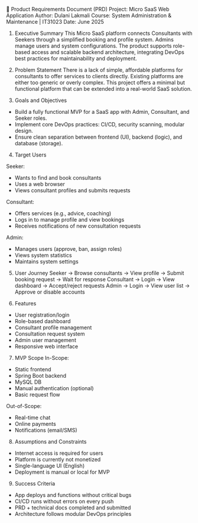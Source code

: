 📘 Product Requirements Document (PRD)
Project: Micro SaaS Web Application
Author: Dulani Lakmali
Course: System Administration & Maintenance | IT31023
Date: June 2025

1. Executive Summary
This Micro SaaS platform connects Consultants with Seekers through a simplified booking and profile system. Admins manage users and system configurations. The product supports role-based access and scalable backend architecture, integrating DevOps best practices for maintainability and deployment.

2. Problem Statement
There is a lack of simple, affordable platforms for consultants to offer services to clients directly. Existing platforms are either too generic or overly complex. This project offers a minimal but functional platform that can be extended into a real-world SaaS solution.

3. Goals and Objectives
- Build a fully functional MVP for a SaaS app with Admin, Consultant, and Seeker roles.
- Implement core DevOps practices: CI/CD, security scanning, modular design.
- Ensure clean separation between frontend (UI), backend (logic), and database (storage).

4. Target Users

Seeker:
- Wants to find and book consultants
- Uses a web browser
- Views consultant profiles and submits requests

Consultant:
- Offers services (e.g., advice, coaching)
- Logs in to manage profile and view bookings
- Receives notifications of new consultation requests

Admin:
- Manages users (approve, ban, assign roles)
- Views system statistics
- Maintains system settings

5. User Journey 
Seeker → Browse consultants → View profile → Submit booking request → Wait for response
Consultant → Login → View dashboard → Accept/reject requests
Admin → Login → View user list → Approve or disable accounts

6. Features
- User registration/login
- Role-based dashboard
- Consultant profile management
- Consultation request system
- Admin user management
- Responsive web interface

7. MVP Scope
In-Scope:
- Static frontend
- Spring Boot backend
- MySQL DB
- Manual authentication (optional)
- Basic request flow

Out-of-Scope:
- Real-time chat
- Online payments
- Notifications (email/SMS)

8. Assumptions and Constraints
- Internet access is required for users
- Platform is currently not monetized
- Single-language UI (English)
- Deployment is manual or local for MVP

9. Success Criteria
- App deploys and functions without critical bugs
- CI/CD runs without errors on every push
- PRD + technical docs completed and submitted
- Architecture follows modular DevOps principles
